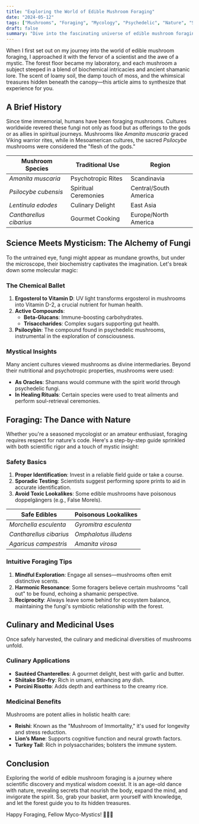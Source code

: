 ```yaml
---
title: "Exploring the World of Edible Mushroom Foraging"
date: "2024-05-12"
tags: ["Mushrooms", "Foraging", "Mycology", "Psychedelic", "Nature", "Science"]
draft: false
summary: "Dive into the fascinating universe of edible mushroom foraging, blending scientific knowledge with mystical wisdom to uncover the secrets of nature's culinary treasures."
---
```


When I first set out on my journey into the world of edible mushroom foraging, I approached it with the fervor of a scientist and the awe of a mystic. The forest floor became my laboratory, and each mushroom a subject steeped in a blend of biochemical intricacies and ancient shamanic lore. The scent of loamy soil, the damp touch of moss, and the whimsical treasures hidden beneath the canopy—this article aims to synthesize that experience for you.

## A Brief History

Since time immemorial, humans have been foraging mushrooms. Cultures worldwide revered these fungi not only as food but as offerings to the gods or as allies in spiritual journeys. Mushrooms like *Amanita muscaria* graced Viking warrior rites, while in Mesoamerican cultures, the sacred *Psilocybe* mushrooms were considered the "flesh of the gods."

| Mushroom Species    | Traditional Use           | Region                |
|---------------------|---------------------------|-----------------------|
| *Amanita muscaria*  | Psychotropic Rites        | Scandinavia           |
| *Psilocybe cubensis*| Spiritual Ceremonies      | Central/South America |
| *Lentinula edodes*  | Culinary Delight          | East Asia             |
| *Cantharellus cibarius* | Gourmet Cooking       | Europe/North America  |

## Science Meets Mysticism: The Alchemy of Fungi

To the untrained eye, fungi might appear as mundane growths, but under the microscope, their biochemistry captivates the imagination. Let's break down some molecular magic:

### The Chemical Ballet

1. **Ergosterol to Vitamin D**: UV light transforms ergosterol in mushrooms into Vitamin D-2, a crucial nutrient for human health.
2. **Active Compounds**:
   - **Beta-Glucans**: Immune-boosting carbohydrates.
   - **Trisaccharides**: Complex sugars supporting gut health.
3. **Psilocybin**: The compound found in psychedelic mushrooms, instrumental in the exploration of consciousness.

### Mystical Insights

Many ancient cultures viewed mushrooms as divine intermediaries. Beyond their nutritional and psychotropic properties, mushrooms were used:
- **As Oracles**: Shamans would commune with the spirit world through psychedelic fungi.
- **In Healing Rituals**: Certain species were used to treat ailments and perform soul-retrieval ceremonies.

## Foraging: The Dance with Nature

Whether you're a seasoned mycologist or an amateur enthusiast, foraging requires respect for nature's code. Here's a step-by-step guide sprinkled with both scientific rigor and a touch of mystic insight:

### Safety Basics

1. **Proper Identification**: Invest in a reliable field guide or take a course.
2. **Sporadic Testing**: Scientists suggest performing spore prints to aid in accurate identification.
3. **Avoid Toxic Lookalikes**: Some edible mushrooms have poisonous doppelgängers (e.g., False Morels).

| Safe Edibles           | Poisonous Lookalikes    |
|------------------------|-------------------------|
| *Morchella esculenta*  | *Gyromitra esculenta*   |
| *Cantharellus cibarius*| *Omphalotus illudens*   |
| *Agaricus campestris*  | *Amanita virosa*        |

### Intuitive Foraging Tips

1. **Mindful Exploration**: Engage all senses—mushrooms often emit distinctive scents.
2. **Harmonic Resonance**: Some foragers believe certain mushrooms "call out" to be found, echoing a shamanic perspective.
3. **Reciprocity**: Always leave some behind for ecosystem balance, maintaining the fungi's symbiotic relationship with the forest.

## Culinary and Medicinal Uses

Once safely harvested, the culinary and medicinal diversities of mushrooms unfold.

### Culinary Applications

- **Sautéed Chanterelles**: A gourmet delight, best with garlic and butter.
- **Shiitake Stir-fry**: Rich in umami, enhancing any dish.
- **Porcini Risotto**: Adds depth and earthiness to the creamy rice.

### Medicinal Benefits

Mushrooms are potent allies in holistic health care:
- **Reishi**: Known as the "Mushroom of Immortality," it's used for longevity and stress reduction.
- **Lion’s Mane**: Supports cognitive function and neural growth factors.
- **Turkey Tail**: Rich in polysaccharides; bolsters the immune system.

## Conclusion

Exploring the world of edible mushroom foraging is a journey where scientific discovery and mystical wisdom coexist. It is an age-old dance with nature, revealing secrets that nourish the body, expand the mind, and invigorate the spirit. So, grab your basket, arm yourself with knowledge, and let the forest guide you to its hidden treasures.

Happy Foraging, Fellow Myco-Mystics! 🌲🍄✨
```
